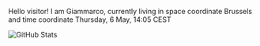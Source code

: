 Hello visitor! I am Giammarco, currently living in space coordinate Brussels and time coordinate Thursday, 6 May, 14:05 CEST

![GitHub Stats](https://github-readme-stats.vercel.app/api?username=grcasanova)
